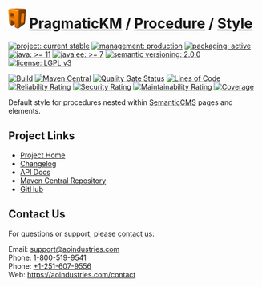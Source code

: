 # [<img src="ao-logo.png" alt="AO Logo" width="35" height="40">](https://github.com/ao-apps) [PragmaticKM](https://github.com/ao-apps/pragmatickm) / [Procedure](https://github.com/ao-apps/pragmatickm-procedure) / [Style](https://github.com/ao-apps/pragmatickm-procedure-style)

[![project: current stable](https://pragmatickm.com/ao-badges/project-current-stable.svg)](https://aoindustries.com/life-cycle#project-current-stable)
[![management: production](https://pragmatickm.com/ao-badges/management-production.svg)](https://aoindustries.com/life-cycle#management-production)
[![packaging: active](https://pragmatickm.com/ao-badges/packaging-active.svg)](https://aoindustries.com/life-cycle#packaging-active)  
[![java: &gt;= 11](https://pragmatickm.com/ao-badges/java-11.svg)](https://docs.oracle.com/en/java/javase/11/docs/api/)
[![java ee: &gt;= 7](https://pragmatickm.com/ao-badges/javaee-7.svg)](https://docs.oracle.com/javaee/7/api/)
[![semantic versioning: 2.0.0](https://pragmatickm.com/ao-badges/semver-2.0.0.svg)](http://semver.org/spec/v2.0.0.html)
[![license: LGPL v3](https://pragmatickm.com/ao-badges/license-lgpl-3.0.svg)](https://www.gnu.org/licenses/lgpl-3.0)

[![Build](https://github.com/ao-apps/pragmatickm-procedure-style/workflows/Build/badge.svg?branch=1.x)](https://github.com/ao-apps/pragmatickm-procedure-style/actions?query=workflow%3ABuild)
[![Maven Central](https://maven-badges.herokuapp.com/maven-central/com.pragmatickm/pragmatickm-procedure-style/badge.svg)](https://maven-badges.herokuapp.com/maven-central/com.pragmatickm/pragmatickm-procedure-style)
[![Quality Gate Status](https://sonarcloud.io/api/project_badges/measure?branch=1.x&project=com.pragmatickm%3Apragmatickm-procedure-style&metric=alert_status)](https://sonarcloud.io/dashboard?branch=1.x&id=com.pragmatickm%3Apragmatickm-procedure-style)
[![Lines of Code](https://sonarcloud.io/api/project_badges/measure?branch=1.x&project=com.pragmatickm%3Apragmatickm-procedure-style&metric=ncloc)](https://sonarcloud.io/component_measures?branch=1.x&id=com.pragmatickm%3Apragmatickm-procedure-style&metric=ncloc)  
[![Reliability Rating](https://sonarcloud.io/api/project_badges/measure?branch=1.x&project=com.pragmatickm%3Apragmatickm-procedure-style&metric=reliability_rating)](https://sonarcloud.io/component_measures?branch=1.x&id=com.pragmatickm%3Apragmatickm-procedure-style&metric=Reliability)
[![Security Rating](https://sonarcloud.io/api/project_badges/measure?branch=1.x&project=com.pragmatickm%3Apragmatickm-procedure-style&metric=security_rating)](https://sonarcloud.io/component_measures?branch=1.x&id=com.pragmatickm%3Apragmatickm-procedure-style&metric=Security)
[![Maintainability Rating](https://sonarcloud.io/api/project_badges/measure?branch=1.x&project=com.pragmatickm%3Apragmatickm-procedure-style&metric=sqale_rating)](https://sonarcloud.io/component_measures?branch=1.x&id=com.pragmatickm%3Apragmatickm-procedure-style&metric=Maintainability)
[![Coverage](https://sonarcloud.io/api/project_badges/measure?branch=1.x&project=com.pragmatickm%3Apragmatickm-procedure-style&metric=coverage)](https://sonarcloud.io/component_measures?branch=1.x&id=com.pragmatickm%3Apragmatickm-procedure-style&metric=Coverage)

Default style for procedures nested within [SemanticCMS](https://github.com/ao-apps/semanticcms) pages and elements.

## Project Links
* [Project Home](https://pragmatickm.com/procedure/style/)
* [Changelog](https://pragmatickm.com/procedure/style/changelog)
* [API Docs](https://pragmatickm.com/procedure/style/apidocs/)
* [Maven Central Repository](https://search.maven.org/artifact/com.pragmatickm/pragmatickm-procedure-style)
* [GitHub](https://github.com/ao-apps/pragmatickm-procedure-style)

## Contact Us
For questions or support, please [contact us](https://aoindustries.com/contact):

Email: [support@aoindustries.com](mailto:support@aoindustries.com)  
Phone: [1-800-519-9541](tel:1-800-519-9541)  
Phone: [+1-251-607-9556](tel:+1-251-607-9556)  
Web: https://aoindustries.com/contact
